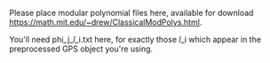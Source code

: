 Please place modular polynomial files here, available for download https://math.mit.edu/~drew/ClassicalModPolys.html.

You'll need phi\_j\__l_\_i.txt here, for exactly those _l_\_i which appear in the preprocessed GPS object you're using.
